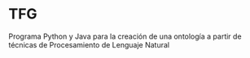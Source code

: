 # TFG
Programa Python y Java para la creación de una ontología a partir de técnicas de Procesamiento de Lenguaje Natural
